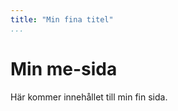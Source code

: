 ```yaml
---
title: "Min fina titel"
...
```

Min me-sida
=========================

Här kommer innehållet till min fin sida.
